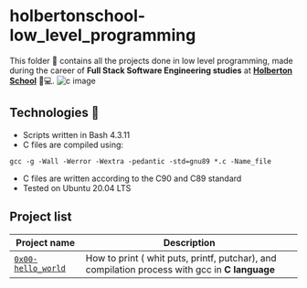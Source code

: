 # **holbertonschool-low_level_programming**

This folder :file_folder: contains all the projects done in low level programming, made during the career of  **Full Stack Software Engineering studies** at **[Holberton School](https://www.holbertonschool.com/)** :raised_hands::computer:.
![c image](https://setscholars.net/wp-content/uploads/2020/07/C-Programming.jpg)

## Technologies :hammer:
* Scripts written in Bash 4.3.11
* C files are compiled using:
```
gcc -g -Wall -Werror -Wextra -pedantic -std=gnu89 *.c -Name_file
```
* C files are written according to the C90 and C89 standard
* Tested on Ubuntu 20.04 LTS

## Project list
| Project name | Description |
| ------------ | ----------- |
| [`0x00-hello_world`](https://github.com/jhojanperlaza/holbertonschool-low_level_programming/tree/master/0x00-hello_world) | How to print ( whit puts, printf, putchar), and compilation process with gcc in **C language** |